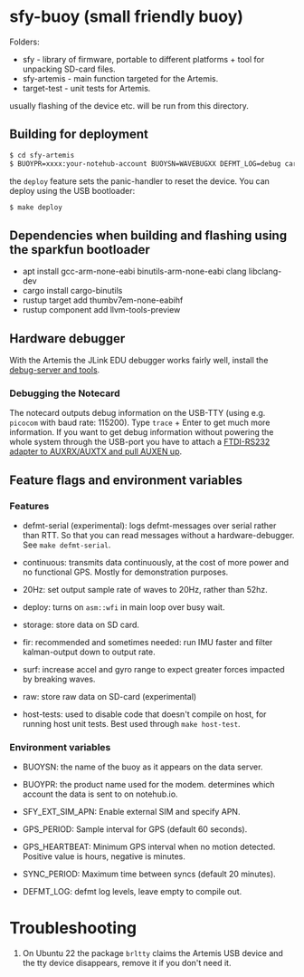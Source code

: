 # sfy-buoy (small friendly buoy)

Folders:

* sfy - library of firmware, portable to different platforms + tool for
    unpacking SD-card files.
* sfy-artemis - main function targeted for the Artemis.
* target-test - unit tests for Artemis.

usually flashing of the device etc. will be run from this directory.

## Building for deployment
```sh
$ cd sfy-artemis
$ BUOYPR=xxxx:your-notehub-account BUOYSN=WAVEBUGXX DEFMT_LOG=debug cargo build --release --features deploy
```

the `deploy` feature sets the panic-handler to reset the device. You can deploy
using the USB bootloader:

```sh
$ make deploy
```

## Dependencies when building and flashing using the sparkfun bootloader

* apt install gcc-arm-none-eabi binutils-arm-none-eabi clang libclang-dev
* cargo install cargo-binutils
* rustup target add thumbv7em-none-eabihf
* rustup component add llvm-tools-preview

## Hardware debugger

With the Artemis the JLink EDU debugger works fairly well, install the
[debug-server and tools](https://www.segger.com/downloads/jlink/).

### Debugging the Notecard

The notecard outputs debug information on the USB-TTY (using e.g. `picocom` with
baud rate: 115200). Type `trace` + Enter to get much more information. If you
want to get debug information without powering the whole system through the
USB-port you have to attach a [FTDI-RS232 adapter to
AUXRX/AUXTX and pull AUXEN up](https://dev.blues.io/guides-and-tutorials/notecard-guides/debugging-with-the-ftdi-debug-cable/).

## Feature flags and environment variables

### Features

* defmt-serial (experimental): logs defmt-messages over serial rather than RTT. So that you can
    read messages without a hardware-debugger. See `make defmt-serial`.

* continuous: transmits data continuously, at the cost of more power and no
    functional GPS. Mostly for demonstration purposes.

* 20Hz: set output sample rate of waves to 20Hz, rather than 52hz.

* deploy: turns on `asm::wfi` in main loop over busy wait.

* storage: store data on SD card.

* fir: recommended and sometimes needed: run IMU faster and filter kalman-output down to output
    rate.

* surf: increase accel and gyro range to expect greater forces impacted by
    breaking waves.

* raw: store raw data on SD-card (experimental)

* host-tests: used to disable code that doesn't compile on host, for running
    host unit tests. Best used through `make host-test`.

### Environment variables

* BUOYSN: the name of the buoy as it appears on the data server.

* BUOYPR: the product name used for the modem. determines which account the data
    is sent to on notehub.io.

* SFY_EXT_SIM_APN: Enable external SIM and specify APN.

* GPS_PERIOD: Sample interval for GPS (default 60 seconds).

* GPS_HEARTBEAT: Minimum GPS interval when no motion detected. Positive value is
    hours, negative is minutes.

* SYNC_PERIOD: Maximum time between syncs (default 20 minutes).

* DEFMT_LOG: defmt log levels, leave empty to compile out.

# Troubleshooting

1. On Ubuntu 22 the package `brltty` claims the Artemis USB device and the tty
   device disappears, remove it if you don't need it.

